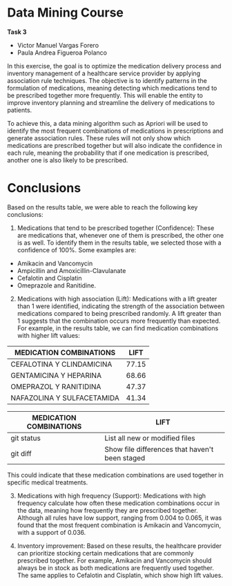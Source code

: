 # Data Mining Course

**Task 3**

- Victor Manuel Vargas Forero
- Paula Andrea Figueroa Polanco

In this exercise, the goal is to optimize the medication delivery process and inventory management of a healthcare service provider by applying association rule techniques. The objective is to identify patterns in the formulation of medications, meaning detecting which medications tend to be prescribed together more frequently. This will enable the entity to improve inventory planning and streamline the delivery of medications to patients.

To achieve this, a data mining algorithm such as Apriori will be used to identify the most frequent combinations of medications in prescriptions and generate association rules. These rules will not only show which medications are prescribed together but will also indicate the confidence in each rule, meaning the probability that if one medication is prescribed, another one is also likely to be prescribed.

# Conclusions
Based on the results table, we were able to reach the following key conclusions:
1.	Medications that tend to be prescribed together (Confidence): These are medications that, whenever one of them is prescribed, the other one is as well. To identify them in the results table, we selected those with a confidence of 100%. Some examples are:
  -	Amikacin and Vancomycin
  - Ampicillin and Amoxicillin-Clavulanate
  -	Cefalotin and Cisplatin
  - Omeprazole and Ranitidine.
    
2.	Medications with high association (Lift): Medications with a lift greater than 1 were identified, indicating the strength of the association between medications compared to being prescribed randomly. A lift greater than 1 suggests that the combination occurs more frequently than expected. For example, in the results table, we can find medication combinations with higher lift values:


| MEDICATION COMBINATIONS | LIFT |
| ------------- | ------------- |
| CEFALOTINA Y CLINDAMICINA | 77.15 |
| GENTAMICINA Y HEPARINA  | 68.66  |
| OMEPRAZOL Y RANITIDINA  | 47.37  |
| NAFAZOLINA Y SULFACETAMIDA | 41.34 |

| MEDICATION COMBINATIONS | LIFT |
| --- | --- |
| git status | List all new or modified files |
| git diff | Show file differences that haven't been staged |

This could indicate that these medication combinations are used together in specific medical treatments.

3.	Medications with high frequency (Support): Medications with high frequency calculate how often these medication combinations occur in the data, meaning how frequently they are prescribed together. Although all rules have low support, ranging from 0.004 to 0.065, it was found that the most frequent combination is Amikacin and Vancomycin, with a support of 0.036.
   
4.	Inventory improvement: Based on these results, the healthcare provider can prioritize stocking certain medications that are commonly prescribed together. For example, Amikacin and Vancomycin should always be in stock as both medications are frequently used together. The same applies to Cefalotin and Cisplatin, which show high lift values.
